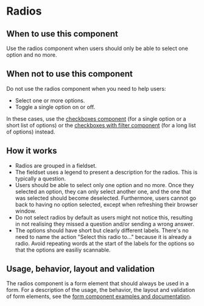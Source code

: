 # Radios

## When to use this component

Use the radios component when users should only be able to select one option and no more.

## When not to use this component

Do not use the radios component when you need to help users:

* Select one or more options.
* Toggle a single option on or off.

In these cases, use the <a href="{{path './checkboxes.html'}}">checkboxes component</a> (for a single option or a short list of options) or the <a href="{{path './checkboxes-with-filter.html'}}">checkboxes with filter component</a> (for a long list of options) instead.

## How it works

* Radios are grouped in a fieldset.
* The fieldset uses a legend to present a description for the radios. This is typically a question.
* Users should be able to select only one option and no more. Once they selected an option, they can only select another one, and the one that was selected should become deselected. Furthermore, users cannot go back to having no option selected, except when refreshing their browser window.
* Do not select radios by default as users might not notice this, resulting in not realising they missed a question and/or sending a wrong answer.
* The options should have short but clearly different labels. There's no need to name the action "Select this radio to..." because it is already a radio. Avoid repeating words at the start of the labels for the options so that the options are easiliy scannable.

## Usage, behavior, layout and validation

The radios component is a form element that should always be used in a form. For a description of the usage, the behavior, the layout and validation of form elements, see the <a href="{{path './form.html'}}">form component examples and documentation</a>.